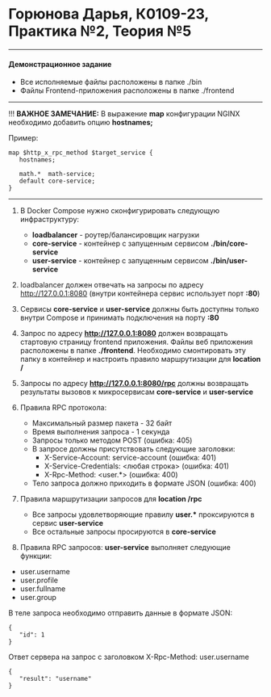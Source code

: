 # Горюнова Дарья, К0109-23, Практика №2, Теория №5

---

#### Демонстрационное задание

* Все исполняемые файлы расположены в папке ./bin
* Файлы Frontend-приложения расположены в папке ./frontend

---

!!! __ВАЖНОЕ ЗАМЕЧАНИЕ:__
В выражение **map** конфигурации NGINX необходимо добавить опцию **hostnames;**

Пример:
```
map $http_x_rpc_method $target_service {
   hostnames;

   math.*  math-service;
   default core-service;
}
```
---
1. В Docker Compose нужно сконфигурировать следующую инфраструктуру:
   * __loadbalancer__ - роутер/балансировщик нагрузки
   * __core-service__ - контейнер с запущенным сервисом __./bin/core-service__
   * __user-service__ - контейнер с запущенным сервисом __./bin/user-service__

2. loadbalancer должен отвечать на запросы по адресу http://127.0.0.1:8080 (внутри контейнера сервис использует порт __:80__)

3. Сервисы __core-service__ и __user-service__ должны быть доступны только внутри Compose и принимать подключения на порту __:80__

4. Запрос по адресу __http://127.0.0.1:8080__ должен возвращать стартовую страницу frontend приложения. Файлы веб приложения расположены в папке __./frontend__. Необходимо смонтировать эту папку в контейнер и настроить правило маршрутизации для __location /__

5. Запросы по адресу __http://127.0.0.1:8080/rpc__ должны возвращать результаты вызовов к микросервисам __core-service__ и __user-service__

6. Правила RPC протокола:
   * Максимальный размер пакета - 32 байт
   * Время выполнения запроса - 1 секунда
   * Запросы только методом POST (ошибка: 405)
   * В запросе должны присутствовать следующие заголовки:
     * X-Service-Account: service-account (ошибка: 401)
     * X-Service-Credentials: <любая строка> (ошибка: 401)
     * X-Rpc-Method: <user.*> (ошибка: 400)
   * Тело запроса должно приходить в формате JSON (ошибка: 400)

7. Правила маршрутизации запросов для __location /rpc__
   * Все запросы удовлетворяющие правилу __user.*__ проксируются в сервис __user-service__
   * Все остальные запросы просируются в __core-service__

8. Правила RPC запросов: __user-service__ выполняет следующие функции:

* user.username
* user.profile
* user.fullname
* user.group

В теле запроса необходимо отправить данные в формате JSON:
```
{
   "id": 1
}
```
Ответ сервера на запрос с заголовком X-Rpc-Method: user.username
```
{
   "result": "username"
}
```
